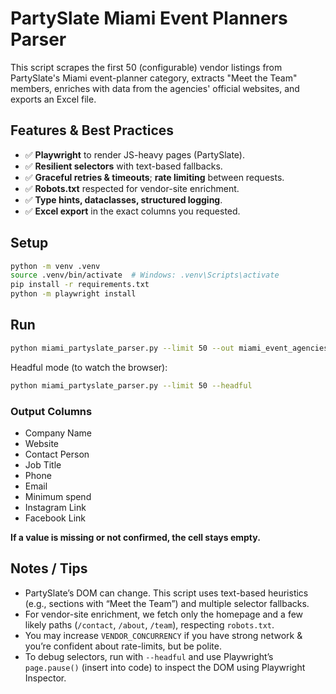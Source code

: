 # PartySlate Miami Event Planners Parser

This script scrapes the first 50 (configurable) vendor listings from PartySlate's Miami event-planner category, extracts "Meet the Team" members, enriches with data from the agencies' official websites, and exports an Excel file.

## Features & Best Practices

- ✅ **Playwright** to render JS-heavy pages (PartySlate).
- ✅ **Resilient selectors** with text-based fallbacks.
- ✅ **Graceful retries & timeouts**; **rate limiting** between requests.
- ✅ **Robots.txt** respected for vendor-site enrichment.
- ✅ **Type hints, dataclasses, structured logging**.
- ✅ **Excel export** in the exact columns you requested.

## Setup

```bash
python -m venv .venv
source .venv/bin/activate  # Windows: .venv\Scripts\activate
pip install -r requirements.txt
python -m playwright install
```

## Run

```bash
python miami_partyslate_parser.py --limit 50 --out miami_event_agencies.xlsx
```

Headful mode (to watch the browser):

```bash
python miami_partyslate_parser.py --limit 50 --headful
```

### Output Columns

- Company Name
- Website
- Contact Person
- Job Title
- Phone
- Email
- Minimum spend
- Instagram Link
- Facebook Link

**If a value is missing or not confirmed, the cell stays empty.**

## Notes / Tips

- PartySlate’s DOM can change. This script uses text-based heuristics (e.g., sections with “Meet the Team”) and multiple selector fallbacks.
- For vendor-site enrichment, we fetch only the homepage and a few likely paths (`/contact`, `/about`, `/team`), respecting `robots.txt`.
- You may increase `VENDOR_CONCURRENCY` if you have strong network & you’re confident about rate-limits, but be polite.
- To debug selectors, run with `--headful` and use Playwright’s `page.pause()` (insert into code) to inspect the DOM using Playwright Inspector.
